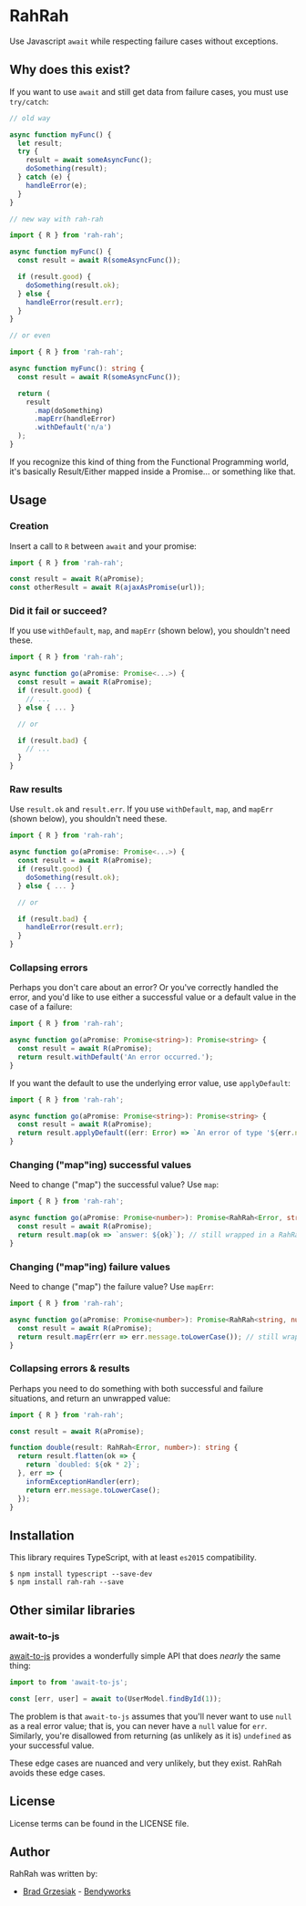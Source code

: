 # RahRah

Use Javascript `await` while respecting failure cases without exceptions.

## Why does this exist?

If you want to use `await` and still get data from failure cases, you must use `try/catch`:

```typescript
// old way

async function myFunc() {
  let result;
  try {
    result = await someAsyncFunc();
    doSomething(result);
  } catch (e) {
    handleError(e);
  }
}

// new way with rah-rah

import { R } from 'rah-rah';

async function myFunc() {
  const result = await R(someAsyncFunc());

  if (result.good) {
    doSomething(result.ok);
  } else {
    handleError(result.err);
  }
}

// or even

import { R } from 'rah-rah';

async function myFunc(): string {
  const result = await R(someAsyncFunc());

  return (
    result
      .map(doSomething)
      .mapErr(handleError)
      .withDefault('n/a')
  );
}
```

If you recognize this kind of thing from the Functional Programming world, it's basically Result/Either mapped inside a Promise... or something like that.

## Usage

### Creation

Insert a call to `R` between `await` and your promise:

```typescript
import { R } from 'rah-rah';

const result = await R(aPromise);
const otherResult = await R(ajaxAsPromise(url));
```

### Did it fail or succeed?

If you use `withDefault`, `map`, and `mapErr` (shown below), you shouldn't
need these.

```typescript
import { R } from 'rah-rah';

async function go(aPromise: Promise<...>) {
  const result = await R(aPromise);
  if (result.good) {
    // ...
  } else { ... }

  // or

  if (result.bad) {
    // ...
  }
}
```

### Raw results

Use `result.ok` and `result.err`. If you use `withDefault`, `map`, and `mapErr`
(shown below), you shouldn't need these.

```typescript
import { R } from 'rah-rah';

async function go(aPromise: Promise<...>) {
  const result = await R(aPromise);
  if (result.good) {
    doSomething(result.ok);
  } else { ... }

  // or

  if (result.bad) {
    handleError(result.err);
  }
}
```

### Collapsing errors

Perhaps you don't care about an error? Or you've correctly handled the error,
and you'd like to use either a successful value or a default value in the case
of a failure:

```typescript
import { R } from 'rah-rah';

async function go(aPromise: Promise<string>): Promise<string> {
  const result = await R(aPromise);
  return result.withDefault('An error occurred.');
}
```

If you want the default to use the underlying error value, use `applyDefault`:


```typescript
import { R } from 'rah-rah';

async function go(aPromise: Promise<string>): Promise<string> {
  const result = await R(aPromise);
  return result.applyDefault((err: Error) => `An error of type '${err.name}' occurred.`);
}
```

### Changing ("map"ing) successful values

Need to change ("map") the successful value? Use `map`:

```typescript
import { R } from 'rah-rah';

async function go(aPromise: Promise<number>): Promise<RahRah<Error, string>> {
  const result = await R(aPromise);
  return result.map(ok => `answer: ${ok}`); // still wrapped in a RahRah object!
}
```


### Changing ("map"ing) failure values

Need to change ("map") the failure value? Use `mapErr`:

```typescript
import { R } from 'rah-rah';

async function go(aPromise: Promise<number>): Promise<RahRah<string, number>> {
  const result = await R(aPromise);
  return result.mapErr(err => err.message.toLowerCase()); // still wrapped in a RahRah object!
}
```

### Collapsing errors & results

Perhaps you need to do something with both successful and failure situations,
and return an unwrapped value:

```typescript
import { R } from 'rah-rah';

const result = await R(aPromise);

function double(result: RahRah<Error, number>): string {
  return result.flatten(ok => {
    return `doubled: ${ok * 2}`;
  }, err => {
    informExceptionHandler(err);
    return err.message.toLowerCase();
  });
}
```

## Installation

This library requires TypeScript, with at least `es2015` compatibility.

    $ npm install typescript --save-dev
    $ npm install rah-rah --save


## Other similar libraries

### await-to-js

[await-to-js][to] provides a wonderfully simple API that does _nearly_ the
same thing:

```typescript
import to from 'await-to-js';

const [err, user] = await to(UserModel.findById(1));
```

The problem is that `await-to-js` assumes that you'll never want to use `null`
as a real error value; that is, you can never have a `null` value for `err`.
Similarly, you're disallowed from returning (as unlikely as it is) `undefined`
as your successful value.

These edge cases are nuanced and very unlikely, but they exist. RahRah avoids
these edge cases.

## License

License terms can be found in the LICENSE file.

## Author

RahRah was written by:

* [Brad Grzesiak](https://twitter.com/listrophy) - [Bendyworks](https://bendyworks.com)

[to]: https://github.com/scopsy/await-to-js
